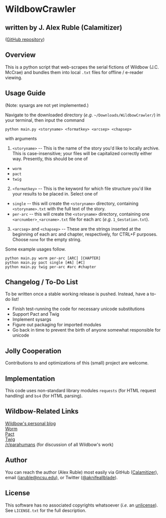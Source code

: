 # WildbowCrawler

## written by J. Alex Ruble (Calamitizer)

([GitHub repository](https://github.com/Calamitizer/WildbowCrawler))

## Overview

This is a python script that web-scrapes the serial fictions of Wildbow (J.C. McCrae) and bundles them into local `.txt` files for offline / e-reader viewing.

## Usage Guide

(Note: sysargs are not yet implemented.)

Navigate to the downloaded directory (*e*.*g*. `~/Downloads/WildbowCrawler/`) in your terminal, then input the command

```
python main.py <storyname> <formatkey> <arcsep> <chapsep>
```

with arguments

1. `<storyname>` -- This is the name of the story you'd like to locally archive. This is case-insensitive; your files will be capitalized correctly either way. Presently, this should be one of
  * `worm`
  * `pact`
  * `twig`
2. `<formatkey>` -- This is the keyword for which file structure you'd like your results to be placed in. Select one of
  * `single` -- this will create the `<storyname>` directory, containing `<storyname>.txt` with the full text of the story.
  * `per-arc` -- this will create the `<storyname>` directory, containing one `<arcnumber>_<arcname>.txt` file for each arc (*e*.*g*. `1_Gestation.txt`).
3. `<arcsep>` and `<chapsep>` -- These are the strings inserted at the beginning of each arc and chapter, respectively, for CTRL+F purposes. Choose `none` for the empty string.

Some example usages follow.

```
python main.py worm per-arc [ARC] [CHAPTER]
python main.py pact single [#A] [#C]
python main.py twig per-arc #arc #chapter
```

## Changelog / To-Do List

To be written once a stable working release is pushed. Instead, have a to-do list!

* Finish test-running the code for necessary unicode substitutions
* Support Pact and Twig
* Implement sysargs
* Figure out packaging for imported modules
* Go back in time to prevent the birth of anyone somewhat responsible for unicode

## Jolly Cooperation

Contributions to and optimizations of this (small) project are welcome.

## Implementation

This code uses non-standard library modules `requests` (for HTML request handling) and `bs4` (for HTML parsing).

## Wildbow-Related Links

[Wildbow's personal blog](https://wildbow.wordpress.com/)  
[Worm](https://parahumans.wordpress.com/)  
[Pact](https://pactwebserial.wordpress.com/)  
[Twig](https://twigserial.wordpress.com/)  
[/r/parahumans](https://reddit.com/r/parahumans) (for discussion of all Wildbow's work)

## Author

You can reach the author (Alex Ruble) most easily via GitHub ([Calamitizer](https://github.com/calamitizer)), email ([jaruble@ncsu.edu](mailto:jaruble@ncsu.edu)), or Twitter ([@aknifeallblade](https://twitter.com/aknifeallblade)).

## License

This software has no associated copyrights whatsoever (*i*.*e*. an [unlicense](http://unlicense.org/)). See `LICENSE.txt` for the full description.
